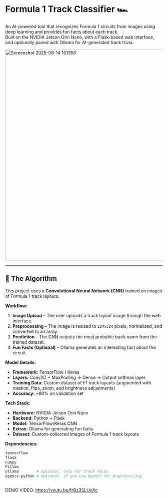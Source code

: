 # Formula 1 Track Classifier 🏎️

An AI-powered tool that recognizes Formula 1 circuits from images using deep learning and provides fun facts about each track.  
Built on the NVIDIA Jetson Orin Nano, with a Flask-based web interface, and optionally paired with Ollama for AI-generated track trivia.

<img width="992" height="676" alt="Screenshot 2025-08-14 101358" src="https://github.com/user-attachments/assets/f670e333-3bab-4bce-b83c-5a156dfaa0dd" />


---

## 📌 The Algorithm

This project uses a **Convolutional Neural Network (CNN)** trained on images of Formula 1 track layouts.  

**Workflow:**
1. **Image Upload** – The user uploads a track layout image through the web interface.
2. **Preprocessing** – The image is resized to `224x224` pixels, normalized, and converted to an array.
3. **Prediction** – The CNN outputs the most probable track name from the trained dataset.
4. **Fun Facts (Optional)** – Ollama generates an interesting fact about the circuit.

**Model Details:**
- **Framework:** TensorFlow / Keras
- **Layers:** Conv2D + MaxPooling → Dense → Output softmax layer
- **Training Data:** Custom dataset of F1 track layouts (augmented with rotation, flips, zoom, and brightness adjustments)
- **Accuracy:** ~90% on validation set

**Tech Stack:**
- **Hardware:** NVIDIA Jetson Orin Nano
- **Backend:** Python + Flask
- **Model:** TensorFlow/Keras CNN
- **Extras:** Ollama for generating fun facts
- **Dataset:** Custom-collected images of Formula 1 track layouts

**Dependencies:**
```bash
tensorflow
flask
numpy
Pillow
ollama        # optional, only for track facts
opencv-python # optional, if you use OpenCV for preprocessing



```

DEMO VIDEO: https://youtu.be/frBz3SLUoXc 
 
